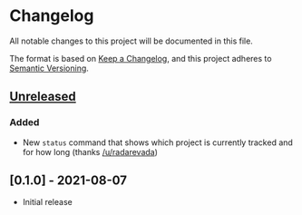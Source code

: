 # Changelog
All notable changes to this project will be documented in this file.

The format is based on [Keep a Changelog](https://keepachangelog.com/en/1.0.0/),
and this project adheres to [Semantic Versioning](https://semver.org/spec/v2.0.0.html).

## [Unreleased]

### Added
- New `status` command that shows which project is currently tracked and for how long (thanks [/u/radarevada](https://www.reddit.com/r/programming/comments/ozxrd4/trackie_is_a_private_daemonless_time_tracker/h84sukr))

## [0.1.0] - 2021-08-07

- Initial release

[Unreleased]: https://github.com/beatbrot/trackie/compare/v0.1.0...HEAD
[0.0.1]: https://github.com/beatbrot/trackie/releases/tag/v0.1.0
